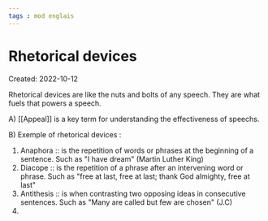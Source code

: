 ```yaml
---
tags : mod englais
---
```

# Rhetorical devices
Created: 2022-10-12 

 Rhetorical devices are like the nuts and bolts of any speech. 
 They are what fuels that powers a speech. 
 
 A) [[Appeal]] is a key term for understanding the effectiveness of speechs. 

 B) Exemple of rhetorical devices : 
 1. Anaphora :: is the repetition of words or phrases at the beginning of a sentence. Such as "I have dream" (Martin Luther King) 
 2. Diacope :: is the repetition of a phrase after an intervening word or phrase. Such as "free at last, free at last; thank God almighty, free at last"
 3. Antithesis :: is when contrasting two opposing ideas in consecutive sentences. Such as "Many are called but few are chosen" (J.C) 
 4. 